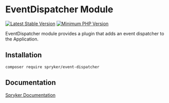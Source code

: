 # EventDispatcher Module
[![Latest Stable Version](https://poser.pugx.org/spryker/event-dispatcher/v/stable.svg)](https://packagist.org/packages/spryker/event-dispatcher)
[![Minimum PHP Version](https://img.shields.io/badge/php-%3E%3D%207.3-8892BF.svg)](https://php.net/)

EventDispatcher module provides a plugin that adds an event dispatcher to the Application.

## Installation

```
composer require spryker/event-dispatcher
```

## Documentation

[Spryker Documentation](https://academy.spryker.com/developing_with_spryker/module_guide/modules.html)

